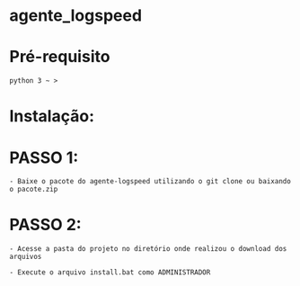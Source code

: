# agente_logspeed

# Pré-requisito
	python 3 ~ >


# Instalação:

# PASSO 1:
	
	- Baixe o pacote do agente-logspeed utilizando o git clone ou baixando o pacote.zip

# PASSO 2:
	
	- Acesse a pasta do projeto no diretório onde realizou o download dos arquivos
	
	- Execute o arquivo install.bat como ADMINISTRADOR
